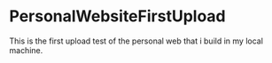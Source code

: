 # PersonalWebsiteFirstUpload
This is the first upload test of the personal web that i build in my local machine.
